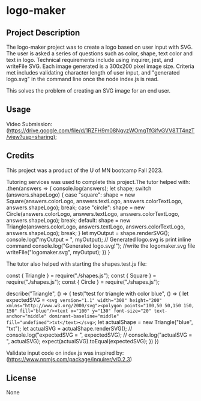 # logo-maker

## Project Description

The logo-maker project was to create a logo based on user input with SVG. The user is asked a series of questions such as color, shape, text color and text in logo. Technical requirements include using inquirer, jest, and writeFile SVG. Each image generated is a 300x200 pixel image size. Criteria met includes validating character length of user input, and "generated logo.svg" in the command line once the node index.js is read. 

This solves the problem of creating an SVG image for an end user.

## Usage

Video Submission: (https://drive.google.com/file/d/1RZFH9m08NgvzWOmgTfGifvGVV8TT4nzT/view?usp=sharing);

## Credits
This project was a product of the U of MN bootcamp Fall 2023.

Tutoring services was used to complete this project.The tutor helped with:
.then(answers => {
    console.log(answers);
    let shape;
    switch (answers.shapeLogo) {
      case "square":
        shape = new Square(answers.colorLogo, answers.textLogo, answers.colorTextLogo, answers.shapeLogo);
        break;
      case "circle":
        shape = new Circle(answers.colorLogo, answers.textLogo, answers.colorTextLogo, answers.shapeLogo);
        break;
      default:
        shape = new Triangle(answers.colorLogo, answers.textLogo, answers.colorTextLogo, answers.shapeLogo);
        break;
    }
    let myOutput = shape.renderSVG();
    console.log("myOutput = ", myOutput);
    // Generated logo.svg is print inline command
    console.log("Generated logo.svg!");
    //write the logomaker.svg file
    writeFile("logomaker.svg", myOutput);
  })
}

The tutor also helped with starting the shapes.test.js file:

const { Triangle } = require("./shapes.js");
const { Square } = require("./shapes.js");
const { Circle } = require("./shapes.js");


describe("Triangle", () => {
  test("test for triangle with color blue", () => {
    let expectedSVG = `<svg version="1.1" width="300" height="200" xmlns="http://www.w3.org/2000/svg"><polygon points="100,50 50,150 150, 150" fill="blue"/><text x="100" y="130" font-size="20" text-anchor="middle" dominant-baseline="middle"  fill="undefined">txt</text></svg>`;
    let actualShape = new Triangle("blue", "txt");
    let actualSVG = actualShape.renderSVG();
    // console.log("expectedSVG = ", expectedSVG);
    // console.log("actualSVG = ", actualSVG);
    expect(actualSVG).toEqual(expectedSVG);
  })
})

Validate input code on index.js was inspired by: (https://www.npmjs.com/package/inquirer/v/0.2.3)

## License
None